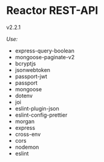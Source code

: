 # Reactor REST-API

v2.2.1

_Use:_

- express-query-boolean
- mongoose-paginate-v2
- bcryptjs
- jsonwebtoken
- passport-jwt
- passport
- mongoose
- dotenv
- joi
- eslint-plugin-json
- eslint-config-prettier
- morgan
- express
- cross-env
- cors
- nodemon
- eslint
